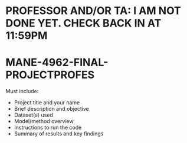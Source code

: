 # PROFESSOR AND/OR TA: I AM NOT DONE YET. CHECK BACK IN AT 11:59PM
# MANE-4962-FINAL-PROJECTPROFES

Must include:
- Project title and your name
- Brief description and objective
- Dataset(s) used
- Model/method overview
- Instructions to run the code
- Summary of results and key findings

